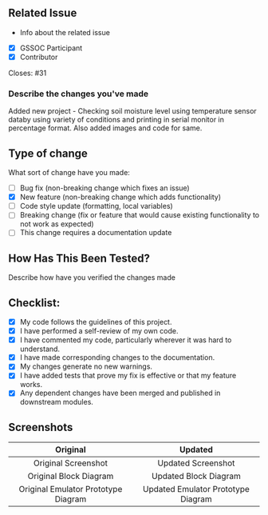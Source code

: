 ## Related Issue 

- Info about the related issue 

- [X] GSSOC Participant  
- [X] Contributor

Closes: #31

### Describe the changes you've made

Added new project - Checking soil moisture level using temperature sensor databy using variety of conditions and printing in serial monitor in percentage format. Also added images and code for same.

## Type of change

What sort of change have you made:
<!--
Example how to mark a checkbox:-
- [x] My code follows the code style of this project.
-->
- [ ] Bug fix (non-breaking change which fixes an issue)
- [X] New feature (non-breaking change which adds functionality)
- [ ] Code style update (formatting, local variables)
- [ ] Breaking change (fix or feature that would cause existing functionality to not work as expected)
- [ ] This change requires a documentation update

## How Has This Been Tested?

Describe how have you verified the changes made

## Checklist:

- [X] My code follows the guidelines of this project.
- [X] I have performed a self-review of my own code.
- [X] I have commented my code, particularly wherever it was hard to understand.
- [X] I have made corresponding changes to the documentation.
- [X] My changes generate no new warnings.
- [X] I have added tests that prove my fix is effective or that my feature works.
- [X] Any dependent changes have been merged and published in downstream modules.

## Screenshots

 Original           | Updated
 :--------------------: |:--------------------:
 Original Screenshot | Updated Screenshot |
 Original Block Diagram | Updated Block Diagram |
 Original Emulator Prototype Diagram | Updated Emulator Prototype Diagram |
